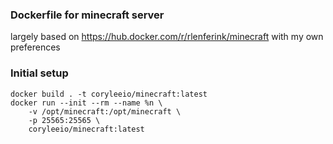 
### Dockerfile for minecraft server
largely based on https://hub.docker.com/r/rlenferink/minecraft with my own preferences


### Initial setup
```shell
docker build . -t coryleeio/minecraft:latest
docker run --init --rm --name %n \
    -v /opt/minecraft:/opt/minecraft \
    -p 25565:25565 \
    coryleeio/minecraft:latest
```
